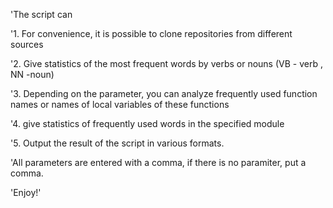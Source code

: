'The script can

'1. For convenience, it is possible to clone repositories from different sources

'2. Give statistics of the most frequent words by verbs or nouns (VB - verb , NN -noun)

'3. Depending on the parameter, you can analyze frequently used function names or names of local variables of these functions

'4. give statistics of frequently used words in the specified module

'5. Output the result of the script in various formats.

'All parameters are entered with a comma, if there is no paramiter, put a comma.

'Enjoy!'
